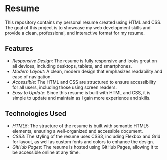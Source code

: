 # Resume

This repository contains my personal resume created using HTML and CSS. The goal of this project is to showcase my web development skills and provide a clean, professional, and interactive format for my resume. 

## Features

- *Responsive Design*: The resume is fully responsive and looks great on all devices, including desktops, tablets, and smartphones.
- *Modern Layout*: A clean, modern design that emphasizes readability and ease of navigation.
- *Accessible*: The HTML and CSS are structured to ensure accessibility for all users, including those using screen readers.
- *Easy to Update*: Since this resume is built with HTML and CSS, it is simple to update and maintain as I gain more experience and skills.

## Technologies Used

- *HTML5*: The structure of the resume is built with semantic HTML5 elements, ensuring a well-organized and accessible document.
- *CSS3*: The styling of the resume uses CSS3, including Flexbox and Grid for layout, as well as custom fonts and colors to enhance the design.
- *GitHub Pages*: The resume is hosted using GitHub Pages, allowing it to be accessible online at any time.